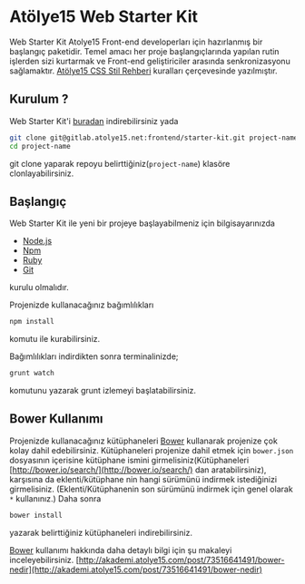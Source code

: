 # Atölye15 Web Starter Kit
Web Starter Kit Atolye15 Front-end developerları için hazırlanmış bir başlangıç paketidir. Temel amacı her proje başlangıçlarında yapılan rutin işlerden sizi kurtarmak ve Front-end geliştiriciler arasında senkronizasyonu sağlamaktır. [Atölye15 CSS Stil Rehberi](http://gitlab.atolye15.net/frontend/atolye15-style-guide/blob/master/css-style-guilde.md) kuralları çerçevesinde yazılmıştır.

## Kurulum ?

Web Starter Kit'i [buradan](http://gitlab.atolye15.net/frontend/starter-kit/tags) indirebilirsiniz yada

```bash
git clone git@gitlab.atolye15.net:frontend/starter-kit.git project-name
cd project-name
```
git clone yaparak repoyu belirttiğiniz(`project-name`) klasöre clonlayabilirsiniz.

## Başlangıç
Web Starter Kit ile yeni bir projeye başlayabilmeniz için bilgisayarınızda

- [Node.js](http://nodejs.org/)
- [Npm](https://www.npmjs.org/)
- [Ruby](https://www.ruby-lang.org/)
- [Git](http://git-scm.com/)

kurulu olmalıdır.

Projenizde kullanacağınız bağımlılıkları

```bash
npm install
```
komutu ile kurabilirsiniz.

Bağımlılıkları indirdikten sonra terminalinizde;

```bash
grunt watch
```
komutunu yazarak grunt izlemeyi başlatabilirsiniz.

## Bower Kullanımı
Projenizde kullanacağınız kütüphaneleri [Bower](http://bower.io/) kullanarak projenize çok kolay dahil edebilirsiniz. Kütüphaneleri projenize dahil etmek için `bower.json` dosyasının içerisine kütüphane ismini girmelisiniz(Kütüphaneleri [http://bower.io/search/](http://bower.io/search/) dan aratabilirsiniz), karşısına da eklenti/kütüphane nin hangi sürümünü indirmek istediğinizi girmelisiniz. (Eklenti/Kütüphanenin son sürümünü indirmek için genel olarak `*` kullanınız.)
Daha sonra
```bash
bower install
```
yazarak belirttiğiniz kütüphaneleri indirebilirsiniz.

[Bower](http://bower.io/) kullanımı hakkında daha detaylı bilgi için şu makaleyi inceleyebilirsiniz.
[http://akademi.atolye15.com/post/73516641491/bower-nedir](http://akademi.atolye15.com/post/73516641491/bower-nedir)

